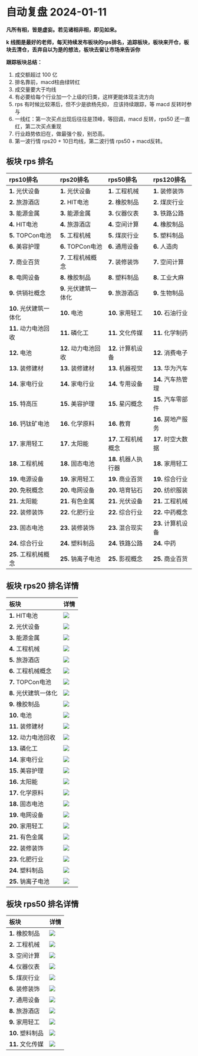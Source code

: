 # 自动复盘 2024-01-11

**凡所有相，皆是虚妄。若见诸相非相，即见如来。**

**k 线图是最好的老师，每天持续发布板块的rps排名，追踪板块，板块来开仓，板块去清仓，丢弃自以为是的想法，板块去留让市场来告诉你**
        
**跟踪板块总结：**
1. 成交额超过 100 亿
2. 排名靠前，macd柱由绿转红
3. 成交量要大于均线
4. 有必要给每个行业加一个上级的归类，这样更能体现主流方向
5. rps 有时候比较滞后，但不少是欲杨先抑， 应该持续跟踪，等 macd 反转时参与
6. 一线红：第一次买点出现后往往是顶峰，等回调，macd 反转，rps50 还一直红，第二次买点重现
7. 行业趋势依旧在，做最强个股，别恐高。
8. 第一波行情 rps20 + 10日均线，第二波行情 rps50 + macd反转。
        
## 板块 rps 排名
| rps10排名              | rps20排名             | rps50排名            | rps120排名         |
|:-----------------------|:----------------------|:---------------------|:-------------------|
| **1.** 光伏设备        | **1.** 光伏设备       | **1.** 工程机械      | **1.** 装修装饰    |
| **2.** 旅游酒店        | **2.** HIT电池        | **2.** 橡胶制品      | **2.** 煤炭行业    |
| **3.** 能源金属        | **3.** 能源金属       | **3.** 仪器仪表      | **3.** 铁路公路    |
| **4.** HIT电池         | **4.** 旅游酒店       | **4.** 空间计算      | **4.** 橡胶制品    |
| **5.** TOPCon电池      | **5.** 工程机械       | **5.** 煤炭行业      | **5.** 塑料制品    |
| **6.** 美容护理        | **6.** TOPCon电池     | **6.** 通用设备      | **6.** 人造肉      |
| **7.** 商业百货        | **7.** 工程机械概念   | **7.** 装修装饰      | **7.** 空间计算    |
| **8.** 电网设备        | **8.** 橡胶制品       | **8.** 塑料制品      | **8.** 工业大麻    |
| **9.** 供销社概念      | **9.** 光伏建筑一体化 | **9.** 旅游酒店      | **9.** 生物制品    |
| **10.** 光伏建筑一体化 | **10.** 电池          | **10.** 家用轻工     | **10.** 石油行业   |
| **11.** 动力电池回收   | **11.** 磷化工        | **11.** 文化传媒     | **11.** 化学制药   |
| **12.** 电池           | **12.** 动力电池回收  | **12.** 计算机设备   | **12.** 消费电子   |
| **13.** 装修建材       | **13.** 装修建材      | **13.** 机器视觉     | **13.** 华为汽车   |
| **14.** 家电行业       | **14.** 家电行业      | **14.** 专用设备     | **14.** 汽车热管理 |
| **15.** 特高压         | **15.** 美容护理      | **15.** 星闪概念     | **15.** 汽车零部件 |
| **16.** 钙钛矿电池     | **16.** 化学原料      | **16.** 教育         | **16.** 房地产服务 |
| **17.** 家用轻工       | **17.** 太阳能        | **17.** 工程机械概念 | **17.** 时空大数据 |
| **18.** 工程机械       | **18.** 固态电池      | **18.** 机器人执行器 | **18.** 家用轻工   |
| **19.** 电源设备       | **19.** 家用轻工      | **19.** 商业百货     | **19.** 综合行业   |
| **20.** 免税概念       | **20.** 电网设备      | **20.** 培育钻石     | **20.** 纺织服装   |
| **21.** 太阳能         | **21.** 有色金属      | **21.** 光伏设备     | **21.** 工程机械   |
| **22.** 装修装饰       | **22.** 化肥行业      | **22.** 综合行业     | **22.** 中药概念   |
| **23.** 固态电池       | **23.** 装修装饰      | **23.** 混合现实     | **23.** 计算机设备 |
| **24.** 综合行业       | **24.** 塑料制品      | **24.** 铁路公路     | **24.** 中药       |
| **25.** 工程机械概念   | **25.** 钠离子电池    | **25.** 影视概念     | **25.** 商业百货   |
## 板块 rps20 排名详情
| 板块                  | 详情                                                                                                |
|:----------------------|:----------------------------------------------------------------------------------------------------|
| **1.** HIT电池        | ![](https://sykent-blog-image.oss-cn-beijing.aliyuncs.com/quant/image/2024/1/1704960299726-tmp.jpg) |
| **2.** 光伏设备       | ![](https://sykent-blog-image.oss-cn-beijing.aliyuncs.com/quant/image/2024/1/1704960301208-tmp.jpg) |
| **3.** 能源金属       | ![](https://sykent-blog-image.oss-cn-beijing.aliyuncs.com/quant/image/2024/1/1704960302280-tmp.jpg) |
| **4.** 工程机械       | ![](https://sykent-blog-image.oss-cn-beijing.aliyuncs.com/quant/image/2024/1/1704960303285-tmp.jpg) |
| **5.** 旅游酒店       | ![](https://sykent-blog-image.oss-cn-beijing.aliyuncs.com/quant/image/2024/1/1704960304347-tmp.jpg) |
| **6.** 工程机械概念   | ![](https://sykent-blog-image.oss-cn-beijing.aliyuncs.com/quant/image/2024/1/1704960305337-tmp.jpg) |
| **7.** TOPCon电池     | ![](https://sykent-blog-image.oss-cn-beijing.aliyuncs.com/quant/image/2024/1/1704960306356-tmp.jpg) |
| **8.** 光伏建筑一体化 | ![](https://sykent-blog-image.oss-cn-beijing.aliyuncs.com/quant/image/2024/1/1704960307406-tmp.jpg) |
| **9.** 橡胶制品       | ![](https://sykent-blog-image.oss-cn-beijing.aliyuncs.com/quant/image/2024/1/1704960308431-tmp.jpg) |
| **10.** 电池          | ![](https://sykent-blog-image.oss-cn-beijing.aliyuncs.com/quant/image/2024/1/1704960309468-tmp.jpg) |
| **11.** 装修建材      | ![](https://sykent-blog-image.oss-cn-beijing.aliyuncs.com/quant/image/2024/1/1704960310586-tmp.jpg) |
| **12.** 动力电池回收  | ![](https://sykent-blog-image.oss-cn-beijing.aliyuncs.com/quant/image/2024/1/1704960311551-tmp.jpg) |
| **13.** 磷化工        | ![](https://sykent-blog-image.oss-cn-beijing.aliyuncs.com/quant/image/2024/1/1704960312616-tmp.jpg) |
| **14.** 家电行业      | ![](https://sykent-blog-image.oss-cn-beijing.aliyuncs.com/quant/image/2024/1/1704960313686-tmp.jpg) |
| **15.** 美容护理      | ![](https://sykent-blog-image.oss-cn-beijing.aliyuncs.com/quant/image/2024/1/1704960314765-tmp.jpg) |
| **16.** 太阳能        | ![](https://sykent-blog-image.oss-cn-beijing.aliyuncs.com/quant/image/2024/1/1704960315769-tmp.jpg) |
| **17.** 化学原料      | ![](https://sykent-blog-image.oss-cn-beijing.aliyuncs.com/quant/image/2024/1/1704960316812-tmp.jpg) |
| **18.** 固态电池      | ![](https://sykent-blog-image.oss-cn-beijing.aliyuncs.com/quant/image/2024/1/1704960317775-tmp.jpg) |
| **19.** 电网设备      | ![](https://sykent-blog-image.oss-cn-beijing.aliyuncs.com/quant/image/2024/1/1704960318871-tmp.jpg) |
| **20.** 家用轻工      | ![](https://sykent-blog-image.oss-cn-beijing.aliyuncs.com/quant/image/2024/1/1704960319972-tmp.jpg) |
| **21.** 有色金属      | ![](https://sykent-blog-image.oss-cn-beijing.aliyuncs.com/quant/image/2024/1/1704960321029-tmp.jpg) |
| **22.** 装修装饰      | ![](https://sykent-blog-image.oss-cn-beijing.aliyuncs.com/quant/image/2024/1/1704960322024-tmp.jpg) |
| **23.** 化肥行业      | ![](https://sykent-blog-image.oss-cn-beijing.aliyuncs.com/quant/image/2024/1/1704960323097-tmp.jpg) |
| **24.** 塑料制品      | ![](https://sykent-blog-image.oss-cn-beijing.aliyuncs.com/quant/image/2024/1/1704960324107-tmp.jpg) |
| **25.** 钠离子电池    | ![](https://sykent-blog-image.oss-cn-beijing.aliyuncs.com/quant/image/2024/1/1704960325130-tmp.jpg) |
## 板块 rps50 排名详情
| 板块             | 详情                                                                                                |
|:-----------------|:----------------------------------------------------------------------------------------------------|
| **1.** 橡胶制品  | ![](https://sykent-blog-image.oss-cn-beijing.aliyuncs.com/quant/image/2024/1/1704960326063-tmp.jpg) |
| **2.** 工程机械  | ![](https://sykent-blog-image.oss-cn-beijing.aliyuncs.com/quant/image/2024/1/1704960327050-tmp.jpg) |
| **3.** 空间计算  | ![](https://sykent-blog-image.oss-cn-beijing.aliyuncs.com/quant/image/2024/1/1704960327835-tmp.jpg) |
| **4.** 仪器仪表  | ![](https://sykent-blog-image.oss-cn-beijing.aliyuncs.com/quant/image/2024/1/1704960328960-tmp.jpg) |
| **5.** 煤炭行业  | ![](https://sykent-blog-image.oss-cn-beijing.aliyuncs.com/quant/image/2024/1/1704960329994-tmp.jpg) |
| **6.** 装修装饰  | ![](https://sykent-blog-image.oss-cn-beijing.aliyuncs.com/quant/image/2024/1/1704960330971-tmp.jpg) |
| **7.** 通用设备  | ![](https://sykent-blog-image.oss-cn-beijing.aliyuncs.com/quant/image/2024/1/1704960332030-tmp.jpg) |
| **8.** 旅游酒店  | ![](https://sykent-blog-image.oss-cn-beijing.aliyuncs.com/quant/image/2024/1/1704960333007-tmp.jpg) |
| **9.** 家用轻工  | ![](https://sykent-blog-image.oss-cn-beijing.aliyuncs.com/quant/image/2024/1/1704960333941-tmp.jpg) |
| **10.** 塑料制品 | ![](https://sykent-blog-image.oss-cn-beijing.aliyuncs.com/quant/image/2024/1/1704960334957-tmp.jpg) |
| **11.** 文化传媒 | ![](https://sykent-blog-image.oss-cn-beijing.aliyuncs.com/quant/image/2024/1/1704960335939-tmp.jpg) |